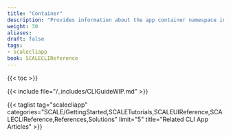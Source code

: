 ```yaml
---
title: "Container"
description: "Provides information about the app container namespace in the TrueNAS CLI. Includes command syntax and common commands."
weight: 30
aliases:
draft: false
tags:
- scalecliapp
book: SCALECLIReference
---
```


{{< toc >}}

{{< include file="/_includes/CLIGuideWIP.md" >}}

{{< taglist tag="scalecliapp" categories="SCALE/GettingStarted,SCALETutorials,SCALEUIReference,SCALECLIReference,References,Solutions" limit="5" title="Related CLI App Articles" >}}